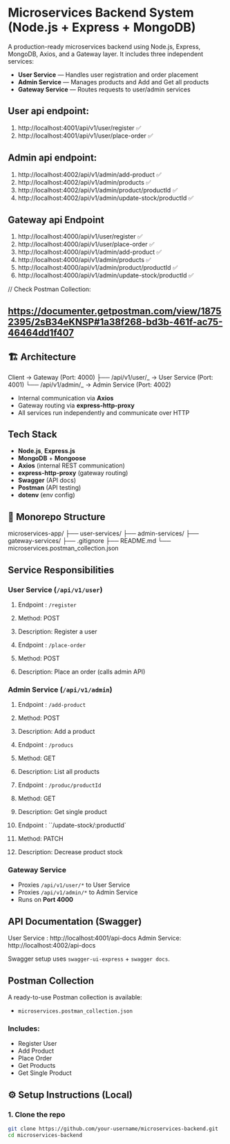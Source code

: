 # Microservices Backend System (Node.js + Express + MongoDB)

A production-ready microservices backend using Node.js, Express, MongoDB, Axios, and a Gateway layer. It includes three independent services:

- **User Service** — Handles user registration and order placement
- **Admin Service** — Manages products and Add and Get all products
- **Gateway Service** — Routes requests to user/admin services

## User api endpoint:

1. http://localhost:4001/api/v1/user/register ✅
2. http://localhost:4001/api/v1/user/place-order ✅

## Admin api endpoint:

1. http://localhost:4002/api/v1/admin/add-product ✅
2. http://localhost:4002/api/v1/admin/products ✅
3. http://localhost:4002/api/v1/admin/product/productId ✅
4. http://localhost:4002/api/v1/admin/update-stock/productId ✅

## Gateway api Endpoint

1. http://localhost:4000/api/v1/user/register ✅
2. http://localhost:4000/api/v1/user/place-order ✅
3. http://localhost:4000/api/v1/admin/add-product ✅
4. http://localhost:4000/api/v1/admin/products ✅
5. http://localhost:4000/api/v1/admin/product/productId ✅
6. http://localhost:4000/api/v1/admin/update-stock/productId ✅

// Check Postman Collection:

## https://documenter.getpostman.com/view/18752395/2sB34eKNSP#1a38f268-bd3b-461f-ac75-46464dd1f407

## 🏗 Architecture

Client → Gateway (Port: 4000)
├── /api/v1/user/_ → User Service (Port: 4001)
└── /api/v1/admin/_ → Admin Service (Port: 4002)

- Internal communication via **Axios**
- Gateway routing via **express-http-proxy**
- All services run independently and communicate over HTTP

## Tech Stack

- **Node.js**, **Express.js**
- **MongoDB** + **Mongoose**
- **Axios** (internal REST communication)
- **express-http-proxy** (gateway routing)
- **Swagger** (API docs)
- **Postman** (API testing)
- **dotenv** (env config)

## 📁 Monorepo Structure

microservices-app/
├── user-services/
├── admin-services/
├── gateway-services/
├── .gitignore
├── README.md
└── microservices.postman_collection.json

## Service Responsibilities

### User Service (`/api/v1/user`)

1. Endpoint : `/register`
2. Method: POST
3. Description: Register a user

4. Endpoint : `/place-order`
5. Method: POST
6. Description: Place an order (calls admin API)

### Admin Service (`/api/v1/admin`)

1. Endpoint : `/add-product`
2. Method: POST
3. Description: Add a product

4. Endpoint : `/producs`
5. Method: GET
6. Description: List all products

7. Endpoint : `/produc/productId`
8. Method: GET
9. Description: Get single product

10. Endpoint : ``/update-stock/:productId`
11. Method: PATCH
12. Description: Decrease product stock

### Gateway Service

- Proxies `/api/v1/user/*` to User Service
- Proxies `/api/v1/admin/*` to Admin Service
- Runs on **Port 4000**

## API Documentation (Swagger)

User Service : http://localhost:4001/api-docs
Admin Service: http://localhost:4002/api-docs

Swagger setup uses `swagger-ui-express` + `swagger docs`.

## Postman Collection

A ready-to-use Postman collection is available:

- `microservices.postman_collection.json`

### Includes:

- Register User
- Add Product
- Place Order
- Get Products
- Get Single Product

## ⚙️ Setup Instructions (Local)

### 1. Clone the repo

```bash
git clone https://github.com/your-username/microservices-backend.git
cd microservices-backend
```
